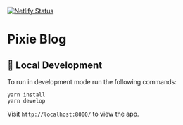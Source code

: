 [![Netlify Status](https://api.netlify.com/api/v1/badges/e0b67b72-c88e-4474-8083-097c91dfb2c5/deploy-status)](https://app.netlify.com/sites/distracted-beaver-cdfcdf/deploys)

# Pixie Blog

## 🚀 Local Development

To run in development mode run the following commands:

```
yarn install
yarn develop
```

Visit `http://localhost:8000/` to view the app.
